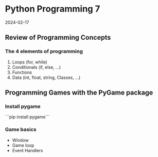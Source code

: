 # Python Programming 7
2024-02-17

## Review of Programming Concepts
### The 4 elements of programming
1. Loops (for, while)
2. Conditionals (if, else, ...)
3. Functions
4. Data (int, float, string, Classes, ...)

## Programming Games with the PyGame package
### Install pygame

´´´pip install pygame´´´

### Game basics
- Window
- Game loop
- Event Handlers